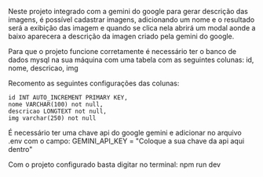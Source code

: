 Neste projeto integrado com a gemini do google para gerar descrição das imagens, é possível cadastrar imagens, adicionando um nome e o resultado será a exibição das imagem e quando se clica nela abrirá um modal aonde a baixo aparecera a descrição da imagen criado pela gemini do google.

Para que o projeto funcione corretamente é necessário ter o banco de dados mysql na sua máquina com uma tabela com as seguintes colunas:
id, nome, descricao, img

Recomento as seguintes configurações das colunas:

    id INT AUTO_INCREMENT PRIMARY KEY,
    nome VARCHAR(100) not null,
    descricao LONGTEXT not null,
    img varchar(250) not null

É necessário ter uma chave api do google gemini e adicionar no arquivo .env com o campo: GEMINI_API_KEY = "Coloque a sua chave da api aqui dentro"

Com o projeto configurado basta digitar no terminal: npm run dev
